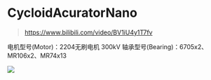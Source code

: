 # CycloidAcuratorNano

> https://www.bilibili.com/video/BV1iU4y1T7fv
>
> 

电机型号(Motor)：2204无刷电机 300kV
轴承型号(Bearing)：6705x2、MR106x2、MR74x13

![](https://pengzhihui-markdown.oss-cn-shanghai.aliyuncs.com/img/20211127220034.jpg)

